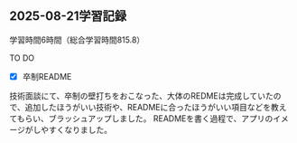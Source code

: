 ## 2025-08-21学習記録
学習時間6時間（総合学習時間815.8）

TO DO
- [x] 卒制README


技術面談にて、卒制の壁打ちをおこなった、大体のREDMEは完成していたので、追加したほうがいい技術や、READMEに合ったほうがいい項目などを教えてもらい、ブラッシュアップしました。
READMEを書く過程で、アプリのイメージがしやすくなりました。
